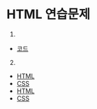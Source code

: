 # HTML 연습문제
1)
 - [코드](../../code/prac_1.html)
2)
 - [HTML](../../code/prac_2.html)
 - [CSS](../../code/styles/prac_2.css)
 - [HTML](../../code/prac_2-1.html)
 - [CSS](../../code/styles/prac_2-1.css)

